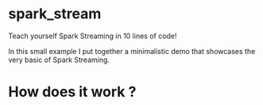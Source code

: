 # spark_stream 
Teach yourself Spark Streaming in 10 lines of code!

In this small example I put together a minimalistic demo that showcases the very basic 
of Spark Streaming. 

# How does it work ?

